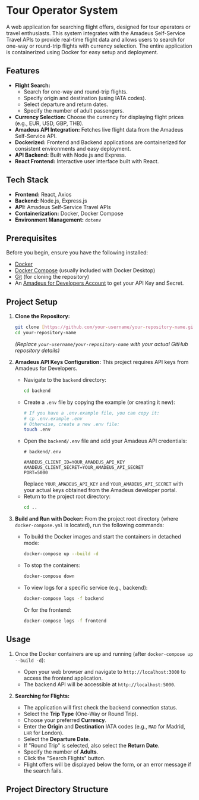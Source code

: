 # Tour Operator System

A web application for searching flight offers, designed for tour operators or travel enthusiasts. This system integrates with the Amadeus Self-Service Travel APIs to provide real-time flight data and allows users to search for one-way or round-trip flights with currency selection. The entire application is containerized using Docker for easy setup and deployment.

## Features

* **Flight Search:**
    * Search for one-way and round-trip flights.
    * Specify origin and destination (using IATA codes).
    * Select departure and return dates.
    * Specify the number of adult passengers.
* **Currency Selection:** Choose the currency for displaying flight prices (e.g., EUR, USD, GBP, THB).
* **Amadeus API Integration:** Fetches live flight data from the Amadeus Self-Service API.
* **Dockerized:** Frontend and Backend applications are containerized for consistent environments and easy deployment.
* **API Backend:** Built with Node.js and Express.
* **React Frontend:** Interactive user interface built with React.

## Tech Stack

* **Frontend:** React, Axios
* **Backend:** Node.js, Express.js
* **API:** Amadeus Self-Service Travel APIs
* **Containerization:** Docker, Docker Compose
* **Environment Management:** `dotenv`

## Prerequisites

Before you begin, ensure you have the following installed:
* [Docker](https://www.docker.com/get-started)
* [Docker Compose](https://docs.docker.com/compose/install/) (usually included with Docker Desktop)
* [Git](https://git-scm.com/) (for cloning the repository)
* An [Amadeus for Developers Account](https://developers.amadeus.com/) to get your API Key and Secret.

## Project Setup

1.  **Clone the Repository:**
    ```bash
    git clone [https://github.com/your-username/your-repository-name.git](https://github.com/your-username/your-repository-name.git)
    cd your-repository-name
    ```
    *(Replace `your-username/your-repository-name` with your actual GitHub repository details)*

2.  **Amadeus API Keys Configuration:**
    This project requires API keys from Amadeus for Developers.
    * Navigate to the `backend` directory:
        ```bash
        cd backend
        ```
    * Create a `.env` file by copying the example (or creating it new):
        ```bash
        # If you have a .env.example file, you can copy it:
        # cp .env.example .env
        # Otherwise, create a new .env file:
        touch .env
        ```
    * Open the `backend/.env` file and add your Amadeus API credentials:
        ```env
        # backend/.env

        AMADEUS_CLIENT_ID=YOUR_AMADEUS_API_KEY
        AMADEUS_CLIENT_SECRET=YOUR_AMADEUS_API_SECRET
        PORT=5000
        ```
        Replace `YOUR_AMADEUS_API_KEY` and `YOUR_AMADEUS_API_SECRET` with your actual keys obtained from the Amadeus developer portal.
    * Return to the project root directory:
        ```bash
        cd ..
        ```

3.  **Build and Run with Docker:**
    From the project root directory (where `docker-compose.yml` is located), run the following commands:
    * To build the Docker images and start the containers in detached mode:
        ```bash
        docker-compose up --build -d
        ```
    * To stop the containers:
        ```bash
        docker-compose down
        ```
    * To view logs for a specific service (e.g., backend):
        ```bash
        docker-compose logs -f backend
        ```
        Or for the frontend:
        ```bash
        docker-compose logs -f frontend
        ```

## Usage

1.  Once the Docker containers are up and running (after `docker-compose up --build -d`):
    * Open your web browser and navigate to `http://localhost:3000` to access the frontend application.
    * The backend API will be accessible at `http://localhost:5000`.

2.  **Searching for Flights:**
    * The application will first check the backend connection status.
    * Select the **Trip Type** (One-Way or Round Trip).
    * Choose your preferred **Currency**.
    * Enter the **Origin** and **Destination** IATA codes (e.g., `MAD` for Madrid, `LHR` for London).
    * Select the **Departure Date**.
    * If "Round Trip" is selected, also select the **Return Date**.
    * Specify the number of **Adults**.
    * Click the "Search Flights" button.
    * Flight offers will be displayed below the form, or an error message if the search fails.

## Project Directory Structure
